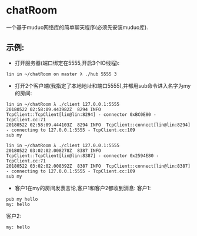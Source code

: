 # chatRoom
一个基于muduo网络库的简单聊天程序(必须先安装muduo库).
## 示例:
- 打开服务器(端口绑定在5555,开启3个IO线程):    
```
lin in ~/chatRoom on master λ ./hub 5555 3  
```
- 打开2个客户端(我指定了本地地址和端口5555),并都用sub命令进入名字为my的房间: 
```
lin in ~/chatRoom λ ./client 127.0.0.1:5555
20180522 02:58:09.443982Z  8294 INFO  TcpClient::TcpClient[lin@lin:8294] - connector 0xBC0E80 - TcpClient.cc:71
20180522 02:58:09.444103Z  8294 INFO  TcpClient::connect[lin@lin:8294] - connecting to 127.0.0.1:5555 - TcpClient.cc:109
sub my
```

```
lin in ~/chatRoom λ ./client 127.0.0.1:5555
20180522 03:02:02.008278Z  8387 INFO  TcpClient::TcpClient[lin@lin:8387] - connector 0x2594E80 - TcpClient.cc:71
20180522 03:02:02.008392Z  8387 INFO  TcpClient::connect[lin@lin:8387] - connecting to 127.0.0.1:5555 - TcpClient.cc:109
sub my
```
- 客户1在my的房间发表言论,客户1和客户2都收到消息:
客户1:
```
pub my hello
my: hello
```
客户2:  
```
my: hello
```


